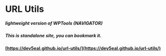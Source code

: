 # URL Utils
##### lightweight version of WPTools (NAVIGATOR)
##### This is standalone site, you can bookmark it.
**[https://dev5eal.github.io/url-utils/](https://dev5eal.github.io/url-utils/)**

